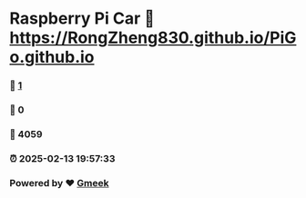 # Raspberry Pi Car :link: https://RongZheng830.github.io/PiGo.github.io 
### :page_facing_up: [1](https://RongZheng830.github.io/PiGo.github.io/tag.html) 
### :speech_balloon: 0 
### :hibiscus: 4059 
### :alarm_clock: 2025-02-13 19:57:33 
### Powered by :heart: [Gmeek](https://github.com/Meekdai/Gmeek)

